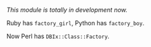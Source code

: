 *This module is totally in development now.*

Ruby has `factory_girl`, Python has `factory_boy`.

Now Perl has `DBIx::Class::Factory`.
